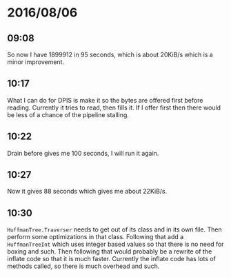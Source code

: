 # 2016/08/06

## 09:08

So now I have 1899912 in 95 seconds, which is about 20KiB/s which is a minor
improvement.

## 10:17

What I can do for DPIS is make it so the bytes are offered first before
reading. Currently it tries to read, then fills it. If I offer first then there
would be less of a chance of the pipeline stalling.

## 10:22

Drain before gives me 100 seconds, I will run it again.

## 10:27

Now it gives 88 seconds which gives me about 22KiB/s.

## 10:30

`HuffmanTree.Traverser` needs to get out of its class and in its own file.
Then perform some optimizations in that class. Following that add a
`HuffmanTreeInt` which uses integer based values so that there is no need
for boxing and such. Then following that would probably be a rewrite of the
inflate code so that it is much faster. Currently the inflate code has lots
of methods called, so there is much overhead and such.

